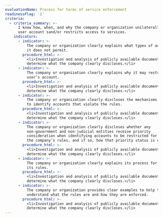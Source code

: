 ```yaml
---
evaluationName: Process for terms of service enforcement
readinessFlag: '1'
criteria:
  - criteria_summary: >-
      I know how, when, and why the company or organization unilaterally closes
      user account sand/or restricts access to services.
    indicators:
      - indicator: >-
          The company or organization clearly explains what types of activities
          it does not permit.
        procedure_html: >-
          <li>Investigation and analysis of publicly available documentation to
          determine what the company clearly discloses.</li>
      - indicator: >-
          The company or organization clearly explains why it may restrict a
          user’s account.
        procedure_html: >-
          <li>Investigation and analysis of publicly available documentation to
          determine what the company clearly discloses.</li>
      - indicator: >-
          The company or organization clearly discloses the mechanisms it uses
          to identify accounts that violate the rules.
        procedure_html: >-
          <li>Investigation and analysis of publicly available documentation to
          determine what the company clearly discloses.</li>
      - indicator: >-
          The company or organization clearly discloses whether any
          non-government and non-judicial entities receive priority
          consideration when identifying accounts to be restricted for violating
          the company’s rules, and if so, how that priority status is conferred.
        procedure_html: >-
          <li>Investigation and analysis of publicly available documentation to
          determine what the company clearly discloses.</li>
      - indicator: >-
          The company or organization clearly explains its process for enforcing
          its rules.
        procedure_html: >-
          <li>Investigation and analysis of publicly available documentation to
          determine what the company clearly discloses.</li>
      - indicator: >-
          The company or organization provides clear examples to help the user
          understand what the rules are and how they are enforced.
        procedure_html: >-
          <li>Investigation and analysis of publicly available documentation to
          determine what the company clearly discloses.</li>
---
```


